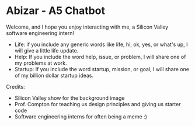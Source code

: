 # Abizar - A5 Chatbot

Welcome, and I hope you enjoy interacting with me, a Silicon Valley
software engineering intern!

- Life: if you include any generic words like life, hi, ok, yes, or what's up,
I will give a little life update.
- Help: If you include the word help, issue, or problem, I
will share one of my problems at work.
- Startup: If you include the word startup, mission, or goal, I 
  will share one of my billion dollar startup ideas.

Credits:
- Silicon Valley show for the background image
- Prof. Compton for teaching us design principles and giving us starter code
- Software engineering interns for often being a meme :)